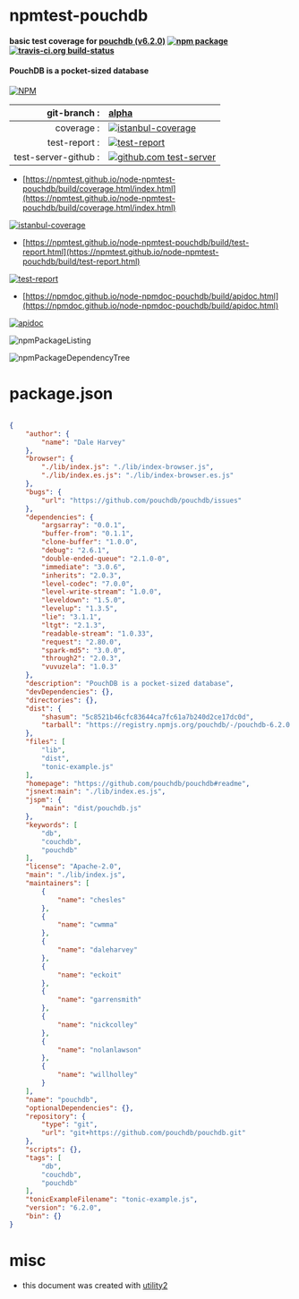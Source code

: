 # npmtest-pouchdb

#### basic test coverage for  [pouchdb (v6.2.0)](https://github.com/pouchdb/pouchdb#readme)  [![npm package](https://img.shields.io/npm/v/npmtest-pouchdb.svg?style=flat-square)](https://www.npmjs.org/package/npmtest-pouchdb) [![travis-ci.org build-status](https://api.travis-ci.org/npmtest/node-npmtest-pouchdb.svg)](https://travis-ci.org/npmtest/node-npmtest-pouchdb)

#### PouchDB is a pocket-sized database

[![NPM](https://nodei.co/npm/pouchdb.png?downloads=true&downloadRank=true&stars=true)](https://www.npmjs.com/package/pouchdb)

| git-branch : | [alpha](https://github.com/npmtest/node-npmtest-pouchdb/tree/alpha)|
|--:|:--|
| coverage : | [![istanbul-coverage](https://npmtest.github.io/node-npmtest-pouchdb/build/coverage.badge.svg)](https://npmtest.github.io/node-npmtest-pouchdb/build/coverage.html/index.html)|
| test-report : | [![test-report](https://npmtest.github.io/node-npmtest-pouchdb/build/test-report.badge.svg)](https://npmtest.github.io/node-npmtest-pouchdb/build/test-report.html)|
| test-server-github : | [![github.com test-server](https://npmtest.github.io/node-npmtest-pouchdb/GitHub-Mark-32px.png)](https://npmtest.github.io/node-npmtest-pouchdb/build/app/index.html) | | build-artifacts : | [![build-artifacts](https://npmtest.github.io/node-npmtest-pouchdb/glyphicons_144_folder_open.png)](https://github.com/npmtest/node-npmtest-pouchdb/tree/gh-pages/build)|

- [https://npmtest.github.io/node-npmtest-pouchdb/build/coverage.html/index.html](https://npmtest.github.io/node-npmtest-pouchdb/build/coverage.html/index.html)

[![istanbul-coverage](https://npmtest.github.io/node-npmtest-pouchdb/build/screenCapture.buildCi.browser.%252Ftmp%252Fbuild%252Fcoverage.lib.html.png)](https://npmtest.github.io/node-npmtest-pouchdb/build/coverage.html/index.html)

- [https://npmtest.github.io/node-npmtest-pouchdb/build/test-report.html](https://npmtest.github.io/node-npmtest-pouchdb/build/test-report.html)

[![test-report](https://npmtest.github.io/node-npmtest-pouchdb/build/screenCapture.buildCi.browser.%252Ftmp%252Fbuild%252Ftest-report.html.png)](https://npmtest.github.io/node-npmtest-pouchdb/build/test-report.html)

- [https://npmdoc.github.io/node-npmdoc-pouchdb/build/apidoc.html](https://npmdoc.github.io/node-npmdoc-pouchdb/build/apidoc.html)

[![apidoc](https://npmdoc.github.io/node-npmdoc-pouchdb/build/screenCapture.buildCi.browser.%252Ftmp%252Fbuild%252Fapidoc.html.png)](https://npmdoc.github.io/node-npmdoc-pouchdb/build/apidoc.html)

![npmPackageListing](https://npmtest.github.io/node-npmtest-pouchdb/build/screenCapture.npmPackageListing.svg)

![npmPackageDependencyTree](https://npmtest.github.io/node-npmtest-pouchdb/build/screenCapture.npmPackageDependencyTree.svg)



# package.json

```json

{
    "author": {
        "name": "Dale Harvey"
    },
    "browser": {
        "./lib/index.js": "./lib/index-browser.js",
        "./lib/index.es.js": "./lib/index-browser.es.js"
    },
    "bugs": {
        "url": "https://github.com/pouchdb/pouchdb/issues"
    },
    "dependencies": {
        "argsarray": "0.0.1",
        "buffer-from": "0.1.1",
        "clone-buffer": "1.0.0",
        "debug": "2.6.1",
        "double-ended-queue": "2.1.0-0",
        "immediate": "3.0.6",
        "inherits": "2.0.3",
        "level-codec": "7.0.0",
        "level-write-stream": "1.0.0",
        "leveldown": "1.5.0",
        "levelup": "1.3.5",
        "lie": "3.1.1",
        "ltgt": "2.1.3",
        "readable-stream": "1.0.33",
        "request": "2.80.0",
        "spark-md5": "3.0.0",
        "through2": "2.0.3",
        "vuvuzela": "1.0.3"
    },
    "description": "PouchDB is a pocket-sized database",
    "devDependencies": {},
    "directories": {},
    "dist": {
        "shasum": "5c8521b46cfc83644ca7fc61a7b240d2ce17dc0d",
        "tarball": "https://registry.npmjs.org/pouchdb/-/pouchdb-6.2.0.tgz"
    },
    "files": [
        "lib",
        "dist",
        "tonic-example.js"
    ],
    "homepage": "https://github.com/pouchdb/pouchdb#readme",
    "jsnext:main": "./lib/index.es.js",
    "jspm": {
        "main": "dist/pouchdb.js"
    },
    "keywords": [
        "db",
        "couchdb",
        "pouchdb"
    ],
    "license": "Apache-2.0",
    "main": "./lib/index.js",
    "maintainers": [
        {
            "name": "chesles"
        },
        {
            "name": "cwmma"
        },
        {
            "name": "daleharvey"
        },
        {
            "name": "eckoit"
        },
        {
            "name": "garrensmith"
        },
        {
            "name": "nickcolley"
        },
        {
            "name": "nolanlawson"
        },
        {
            "name": "willholley"
        }
    ],
    "name": "pouchdb",
    "optionalDependencies": {},
    "repository": {
        "type": "git",
        "url": "git+https://github.com/pouchdb/pouchdb.git"
    },
    "scripts": {},
    "tags": [
        "db",
        "couchdb",
        "pouchdb"
    ],
    "tonicExampleFilename": "tonic-example.js",
    "version": "6.2.0",
    "bin": {}
}
```



# misc
- this document was created with [utility2](https://github.com/kaizhu256/node-utility2)
